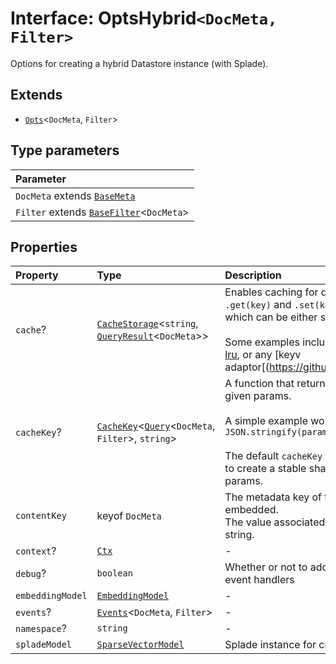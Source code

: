 # Interface: OptsHybrid`<DocMeta, Filter>`

Options for creating a hybrid Datastore instance (with Splade).

## Extends

- [`Opts`](Opts.md)\<`DocMeta`, `Filter`\>

## Type parameters

| Parameter |
| :------ |
| `DocMeta` extends [`BaseMeta`](../type-aliases/BaseMeta.md) |
| `Filter` extends [`BaseFilter`](../type-aliases/BaseFilter.md)\<`DocMeta`\> |

## Properties

| Property | Type | Description | Inheritance | Source |
| :------ | :------ | :------ | :------ | :------ |
| `cache`? | [`CacheStorage`](../../../type-aliases/CacheStorage.md)\<`string`, [`QueryResult`](QueryResult.md)\<`DocMeta`\>\> | Enables caching for queries. Must implement `.get(key)` and `.set(key, value)`, both of which can be either sync or async.<br /><br />Some examples include: `new Map()`, [quick-lru](https://github.com/sindresorhus/quick-lru), or any [keyv adaptor[(https://github.com/jaredwray/keyv). | [`Opts`](Opts.md).`cache` | [src/datastore/types.ts:95](https://github.com/dexaai/llm-tools/blob/2b78745/src/datastore/types.ts#L95) |
| `cacheKey`? | [`CacheKey`](../../../type-aliases/CacheKey.md)\<[`Query`](Query.md)\<`DocMeta`, `Filter`\>, `string`\> | A function that returns a cache key for the given params.<br /><br />A simple example would be: `(params) => JSON.stringify(params)`<br /><br />The default `cacheKey` function uses [hash-obj](https://github.com/sindresorhus/hash-obj) to create a stable sha256 hash of the params. | [`Opts`](Opts.md).`cacheKey` | [src/datastore/types.ts:89](https://github.com/dexaai/llm-tools/blob/2b78745/src/datastore/types.ts#L89) |
| `contentKey` | keyof `DocMeta` | The metadata key of the content that is embedded.<br />The value associated with the key must be a string. | [`Opts`](Opts.md).`contentKey` | [src/datastore/types.ts:79](https://github.com/dexaai/llm-tools/blob/2b78745/src/datastore/types.ts#L79) |
| `context`? | [`Ctx`](../type-aliases/Ctx.md) | - | [`Opts`](Opts.md).`context` | [src/datastore/types.ts:97](https://github.com/dexaai/llm-tools/blob/2b78745/src/datastore/types.ts#L97) |
| `debug`? | `boolean` | Whether or not to add default `console.log` event handlers | [`Opts`](Opts.md).`debug` | [src/datastore/types.ts:99](https://github.com/dexaai/llm-tools/blob/2b78745/src/datastore/types.ts#L99) |
| `embeddingModel` | [`EmbeddingModel`](../../../classes/EmbeddingModel.md) | - | [`Opts`](Opts.md).`embeddingModel` | [src/datastore/types.ts:81](https://github.com/dexaai/llm-tools/blob/2b78745/src/datastore/types.ts#L81) |
| `events`? | [`Events`](Events.md)\<`DocMeta`, `Filter`\> | - | [`Opts`](Opts.md).`events` | [src/datastore/types.ts:96](https://github.com/dexaai/llm-tools/blob/2b78745/src/datastore/types.ts#L96) |
| `namespace`? | `string` | - | [`Opts`](Opts.md).`namespace` | [src/datastore/types.ts:80](https://github.com/dexaai/llm-tools/blob/2b78745/src/datastore/types.ts#L80) |
| `spladeModel` | [`SparseVectorModel`](../../../classes/SparseVectorModel.md) | Splade instance for creating sparse vectors | - | [src/datastore/types.ts:110](https://github.com/dexaai/llm-tools/blob/2b78745/src/datastore/types.ts#L110) |
